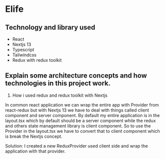 # Elife

## Technology and library used 
- React
- Nextjs 13
- Typescript
- Tailwindcss
- Redux with redux toolkit

## Explain some architecture concepts and how technologies in this project work.
1. How i used redux and redux toolkit with Nextjs

 In common react application we can wrap the entire app with Provider from react-redux but with Nextjs 13 we have to deal with things called client component and
 server component. By default my entire application is in the layout.tsx which by default should be a server component while the redux and others state management library
 is client component. So to use the Provider in the layout.tsx we have to convert that to client component which is break the Nextjs concept.
 
 Solution: I created a new ReduxProvider used client side and wrap the application with that provider.


